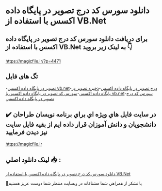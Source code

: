 # دانلود سورس کد درج تصویر در پایگاه داده اکسس با استفاده از VB.Net

## برای دریافت دانلود سورس کد درج تصویر در پایگاه داده اکسس با استفاده از VB.Net به لینک زیر بروید 👇

https://magicfile.ir/?p=4471

## تگ های فایل

-[تصویر در پایگاه داده اکسس vb.net](https://magicfile.ir/product/%d8%b3%d9%88%d8%b1%d8%b3-%da%a9%d8%af-%d8%af%d8%b1%d8%ac-%d8%aa%d8%b5%d9%88%db%8c%d8%b1-%d8%af%d8%b1-%d9%be%d8%a7%db%8c%da%af%d8%a7%d9%87-%d8%af%d8%a7%d8%af%d9%87-%d8%a7%da%a9%d8%b3%d8%b3-vbnet/)-[درج تصویر در پایگاه داده اکسس](https://magicfile.ir/product/%d8%b3%d9%88%d8%b1%d8%b3-%da%a9%d8%af-%d8%af%d8%b1%d8%ac-%d8%aa%d8%b5%d9%88%db%8c%d8%b1-%d8%af%d8%b1-%d9%be%d8%a7%db%8c%da%af%d8%a7%d9%87-%d8%af%d8%a7%d8%af%d9%87-%d8%a7%da%a9%d8%b3%d8%b3-vbnet/)-[ذخیره تصویر در پایگاه داده اکسس](https://magicfile.ir/product/%d8%b3%d9%88%d8%b1%d8%b3-%da%a9%d8%af-%d8%af%d8%b1%d8%ac-%d8%aa%d8%b5%d9%88%db%8c%d8%b1-%d8%af%d8%b1-%d9%be%d8%a7%db%8c%da%af%d8%a7%d9%87-%d8%af%d8%a7%d8%af%d9%87-%d8%a7%da%a9%d8%b3%d8%b3-vbnet/)-[سورس کد تصویر در پایگاه داده اکسس با vb.net](https://magicfile.ir/product/%d8%b3%d9%88%d8%b1%d8%b3-%da%a9%d8%af-%d8%af%d8%b1%d8%ac-%d8%aa%d8%b5%d9%88%db%8c%d8%b1-%d8%af%d8%b1-%d9%be%d8%a7%db%8c%da%af%d8%a7%d9%87-%d8%af%d8%a7%d8%af%d9%87-%d8%a7%da%a9%d8%b3%d8%b3-vbnet/)-[سورس کد درج تصویر در پایگاه داده اکسس](https://magicfile.ir/product/%d8%b3%d9%88%d8%b1%d8%b3-%da%a9%d8%af-%d8%af%d8%b1%d8%ac-%d8%aa%d8%b5%d9%88%db%8c%d8%b1-%d8%af%d8%b1-%d9%be%d8%a7%db%8c%da%af%d8%a7%d9%87-%d8%af%d8%a7%d8%af%d9%87-%d8%a7%da%a9%d8%b3%d8%b3-vbnet/)

## ✔️ در سايت فايل هاي ويژه اي براي برنامه نويسان طراحان دانشجويان و دانش آموزان قرار داده ايم از بقيه فايل سايت نيز ديدن فرماييد

https://magicfile.ir


## لينک دانلود اصلي 📥 :

[دانلود سورس کد درج تصویر در پایگاه داده اکسس با استفاده از VB.Net](https://magicfile.ir/product/%d8%b3%d9%88%d8%b1%d8%b3-%da%a9%d8%af-%d8%af%d8%b1%d8%ac-%d8%aa%d8%b5%d9%88%db%8c%d8%b1-%d8%af%d8%b1-%d9%be%d8%a7%db%8c%da%af%d8%a7%d9%87-%d8%af%d8%a7%d8%af%d9%87-%d8%a7%da%a9%d8%b3%d8%b3-vbnet/) 


🙏با تشکر از همراهي شما مشتاقانه در وبسایت منتظر شما دوست عزیز هستیم

